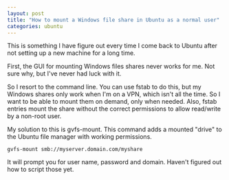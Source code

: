 ```yaml
---
layout: post
title: "How to mount a Windows file share in Ubuntu as a normal user"
categories: ubuntu
---
```


This is something I have figure out every time I come back to Ubuntu after not setting up a new machine for a long time.

First, the GUI for mounting Windows files shares never works for me. Not sure why, but I've never had luck with it.

So I resort to the command line. You can use fstab to do this, but my Windows shares only work when I'm on a VPN, which isn't all the time. So I want to be able to mount them on demand, only when needed. Also, fstab entries mount the share without the correct permissions to allow read/write by a non-root user.

My solution to this is gvfs-mount. This command adds a mounted "drive" to the Ubuntu file manager with working permissions.

    gvfs-mount smb://myserver.domain.com/myshare

It will prompt you for user name, password and domain. Haven't figured out how to script those yet. 

